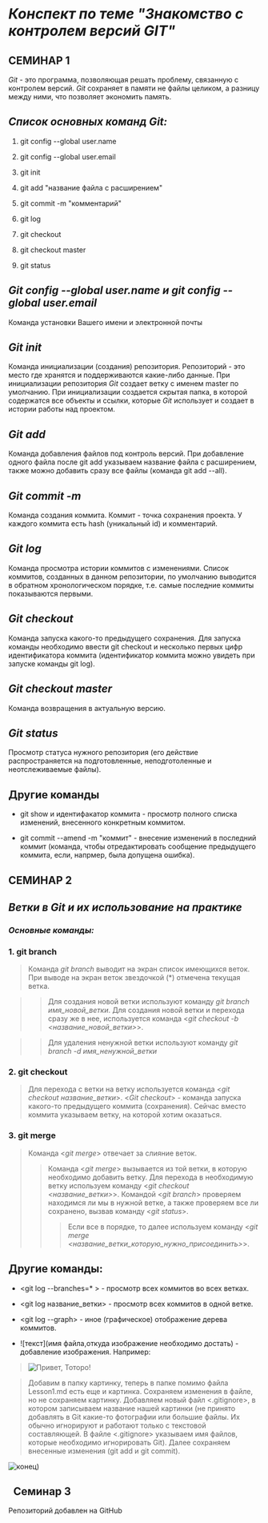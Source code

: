 # *Конспект по теме "Знакомство с контролем версий GIT"*

## СЕМИНАР 1

*Git* - это программа, позволяющая решать проблему, связанную с контролем версий. *Git* сохраняет в памяти не файлы целиком, а разницу между ними, что позволяет экономить память.

## *Список основных команд Git:*

1. git config --global user.name

2. git config --global user.email

3. git init

4. git add "название файла с расширением"

5. git commit -m "комментарий"

6. git log

7. git checkout

8. git checkout master

9. git status

## *Git config --global user.name и git config --global user.email*

Команда установки Вашего имени и электронной почты

## *Git init*

Команда инициализации (создания) репозитория. Репозиторий - это место где хранятся и поддерживаются какие-либо данные. При инициализации репозитория *Git* создает ветку с именем master по умолчанию. При инициализации создается скрытая папка, в которой содержатся все объекты и ссылки, которые *Git* использует и создает в истории работы над проектом. 

## *Git add*

Команда добавления файлов под контроль версий. При добавление одного файла после git add указываем название файла с расширением, также можно добавить сразу все файлы (команда git add --all).

## *Git commit -m*
Команда создания коммита. Коммит - точка сохранения проекта. У каждого  коммита есть hash (уникальный id) и комментарий. 

## *Git log*

Команда просмотра истории коммитов с изменениями. Список коммитов, созданных в данном репозитории, по умолчанию выводится в обратном хронологическом порядке, т.е. самые последние коммиты показываются первыми.

## *Git checkout*

Команда запуска какого-то предыдущего сохранения. Для запуска команды необходимо ввести git checkout и несколько первых цифр идентификатора коммита (идентификатор коммита можно увидеть при запуске команды git log).

## *Git checkout master*

Команда возвращения в актуальную версию.

## *Git status*

Просмотр статуса нужного репозитория (его действие распространяется на подготовленные, неподготоленные и неотслеживаемые файлы). 

## Другие команды

* git show и идентифакатор коммита - просмотр полного списка изменений, внесенного конкретным коммитом.

* git commit --amend -m "коммит" - внесение изменений в последний коммит (команда, чтобы отредактировать сообщение предыдущего коммита, если, напрмер, была допущена ошибка).


## СЕМИНАР 2

## *Ветки в Git и их использование на практике*

### *Основные команды:*

### 1. git branch

>Команда *git branch* выводит на экран список имеющихся веток. При выводе на экран веток звездочкой (*) отмечена текущая ветка.
   
>> Для создания новой ветки используют команду *git branch имя_новой_ветки*.
>> Для создания новой ветки и перехода сразу же в нее, используется команда <*git checkout -b <название_новой_ветки>*>.

>> Для удаления ненужной ветки используют команду *git branch -d имя_ненужной_ветки*

### 2. git checkout

> Для перехода с ветки на ветку используется команда <*git checkout название_ветки*>. <*Git checkout*> - команда запуска какого-то предыдущего коммита (сохранения). Сейчас вместо коммита указываем ветку, на которой хотим оказаться. 

### 3. git merge

> Команда <*git merge*> отвечает за слияние веток. 
>>Команда <*git merge*> вызывается из той ветки, в которую необходимо добавить ветку. Для перехода в необходимую ветку используем команду <*git checkout <название_ветки>*>. Командой <*git branch*> проверяем находимся ли мы в нужной ветке, а также проверяем все ли сохранено, вызвав команду <*git status*>.
>>>Если все в порядке, то далее используем команду <*git merge <название_ветки_которую_нужно_присоединить>*>.


## Другие команды:

* <git log --branches=* > - просмотр всех коммитов во всех ветках.

* <git log название_ветки> - просмотр всех коммитов в одной ветке.

* <git log --graph> - иное (графическое) отображение дерева коммитов.

* ![текст](имя файла,откуда изображение необходимо достать) - добавление изображения. Например:

> ![Привет, Тоторо!](totoro.jpg) 

> Добавим в папку картинку, теперь в папке помимо файла Lesson1.md есть еще и картинка. Сохраняем изменения в файле, но не сохраняем картинку. Добавляем новый файл <.gitignore>, в котором записываем название нашей картинки (не принято добавлять в Git какие-то фотографии или большие файлы. Их обычно игнорируют и работают только с текстовой составляющей. В файле <.gitignore> указываем имя файлов, которые необходимо игнорировать Git). Далее сохраняем внесенные изменения (git add и git commit).

![конец)](end.jpg)


##   Семинар 3

Репозиторий добавлен на GitHub